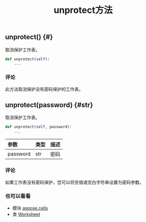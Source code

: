 ﻿---
title: unprotect方法
second_title: Aspose.Cells for Python via .NET API 参考文献
description:
type: docs
weight: 300
url: /zh/python-net/aspose.cells/worksheet/unprotect/
is_root: false
---
##  unprotect() {#}
取消保护工作表。



```python
def unprotect(self):
    ...
```


### 评论

此方法取消保护没有密码保护的工作表。

##  unprotect(password) {#str}

取消保护工作表。



```python
def unprotect(self, password):
    ...
```


|参数|类型|描述|
| :- | :- | :- |
| password | str |密码|
### 评论

如果工作表没有密码保护，您可以将空值或空白字符串设置为密码参数。


### 也可以看看

* 模块 [aspose.cells](../../)
* 类 [Worksheet](/cells/zh/python-net/aspose.cells/worksheet)
